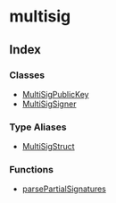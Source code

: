 # multisig

## Index

### Classes

- [MultiSigPublicKey](classes/MultiSigPublicKey.md)
- [MultiSigSigner](classes/MultiSigSigner.md)

### Type Aliases

- [MultiSigStruct](type-aliases/MultiSigStruct.md)

### Functions

- [parsePartialSignatures](functions/parsePartialSignatures.md)
